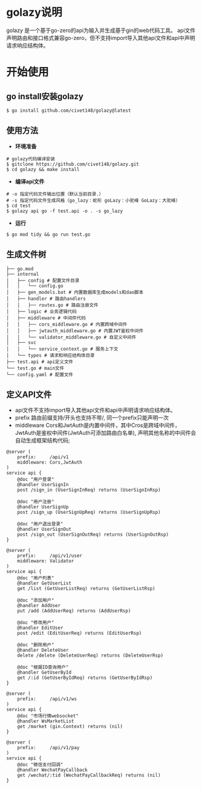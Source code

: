 # golazy说明

golazy 是一个基于go-zero的api为输入并生成基于gin的web代码工具。
api文件声明路由和接口格式兼容go-zero，但不支持import导入其他api文件和api中声明请求响应结构体。

# 开始使用

## go install安装golazy

```shell
$ go install github.com/civet148/golazy@latest
```

## 使用方法

- **环境准备**

```shell
# golazy代码编译安装
$ gitclone https://github.com/civet148/golazy.git
$ cd golazy && make install
```

- **编译api文件**

```shell
# -o 指定代码文件输出位置（默认当前目录.）
# -s 指定代码文件生成风格（go_lazy：蛇形 goLazy：小驼峰 GoLazy：大驼峰）
$ cd test
$ golazy api go -f test.api -o . -s go_lazy
```

- **运行**

```shell
$ go mod tidy && go run test.go
```

## 生成文件树

```shell 
├── go.mod
├── internal
│   ├── config # 配置文件目录
│   │   └── config.go
│   ├── gen_models.bat # 内置数据库生成models和dao脚本
│   ├── handler # 路由handlers
│   │   ├── routes.go # 路由注册文件
│   ├── logic # 业务逻辑代码
│   ├── middleware # 中间件代码
│   │   ├── cors_middleware.go # 内置跨域中间件
│   │   ├── jwtauth_middleware.go # 内置JWT鉴权中间件
│   │   └── validator_middleware.go # 自定义中间件
│   ├── svc
│   │   └── service_context.go # 服务上下文
│   └── types # 请求和响应结构体目录
├── test.api # api定义文件
└── test.go # main文件
└── config.yaml # 配置文件
```


## 定义API文件

- api文件不支持import导入其他api文件和api中声明请求响应结构体。
- prefix 路由前缀支持/开头也支持不带/, 同一个prefix只能声明一次
- middleware Cors和JwtAuth是内置中间件，其中Cros是跨域中间件，JwtAuth是鉴权中间件(JwtAuth可添加路由白名单), 声明其他名称的中间件会自动生成框架结构代码;

```api
@server (
    prefix:     /api/v1
    middleware: Cors,JwtAuth
)
service api {
    @doc "用户登录"
    @handler UserSignIn
    post /sign_in (UserSignInReq) returns (UserSignInRsp)

    @doc "用户注册"
    @handler UserSignUp
    post /sign_up (UserSignUpReq) returns (UserSignUpRsp)

    @doc "用户退出登录"
    @handler UserSignOut
    post /sign_out (UserSignOutReq) returns (UserSignOutRsp)
}

@server (
    prefix:     /api/v1/user
    middleware: Validator
)
service api {
    @doc "用户列表"
    @handler GetUserList
    get /list (GetUserListReq) returns (GetUserListRsp)

    @doc "添加用户"
    @handler AddUser
    put /add (AddUserReq) returns (AddUserRsp)

    @doc "修改用户"
    @handler EditUser
    post /edit (EditUserReq) returns (EditUserRsp)

    @doc "删除用户"
    @handler DeleteUser
    delete /delete (DeleteUserReq) returns (DeleteUserRsp)

    @doc "根据ID查询用户"
    @handler GetUserById
    get /:id (GetUserByIdReq) returns (GetUserByIdRsp)
}

@server (
    prefix:     /api/v1/ws
)
service api {
    @doc "市场行情websocket"
    @handler WsMarketList
    get /market (gin.Context) returns (nil)
}

@server (
    prefix:     /api/v1/pay
)
service api {
    @doc "微信支付回调"
    @handler WechatPayCallback
    get /wechat/:tid (WechatPayCallbackReq) returns (nil)
}

```

